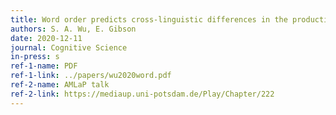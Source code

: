 ```yaml
---
title: Word order predicts cross-linguistic differences in the production of redundant color and number modifiers
authors: S. A. Wu, E. Gibson
date: 2020-12-11
journal: Cognitive Science
in-press: s
ref-1-name: PDF
ref-1-link: ../papers/wu2020word.pdf
ref-2-name: AMLaP talk
ref-2-link: https://mediaup.uni-potsdam.de/Play/Chapter/222
---
```

